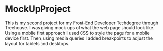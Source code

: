 # MockUpProject

This is my second project for my Front-End Developer Techdegree through Treehouse. I was giving mock ups of what the web page should look like. Using a moblie first approach I used CSS to style the page for a moblie device first. Then, using media queries I added breakpoints to adjust the layout for tablets and desktops. 




